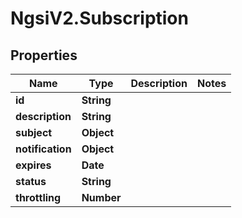 # NgsiV2.Subscription

## Properties
Name | Type | Description | Notes
------------ | ------------- | ------------- | -------------
**id** | **String** |  | 
**description** | **String** |  | 
**subject** | **Object** |  | 
**notification** | **Object** |  | 
**expires** | **Date** |  | 
**status** | **String** |  | 
**throttling** | **Number** |  | 


